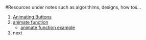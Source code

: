 #Resources under notes such as algorithims, designs, how tos...

1. [Animating Buttons](https://www.w3schools.com/howto/howto_css_animate_buttons.asp)
2. [animate function](http://api.jquery.com/animate/)
    - [animate function example](http://jsfiddle.net/h6jg4/2/)
3. next
